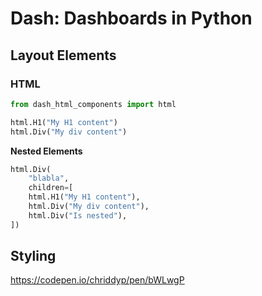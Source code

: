 # Dash: Dashboards in Python





## Layout Elements



### HTML



```python
from dash_html_components import html

html.H1("My H1 content")
html.Div("My div content")
```



**Nested Elements**

```python
html.Div(
    "blabla",
    children=[
    html.H1("My H1 content"),
	html.Div("My div content"),
    html.Div("Is nested"),
])


```





## Styling



https://codepen.io/chriddyp/pen/bWLwgP